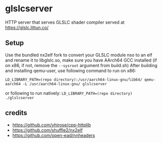 # glslcserver

HTTP server that serves GLSLC shader compiler served at https://glslc.littun.co/

## Setup
Use the bundled nx2elf fork to convert your GLSLC module nso to an elf and rename it to libglslc.so, make sure you have AArch64 GCC installed (if on x86, if not, remove the `--sysroot` argument from build.sh)
After building and installing qemu-user, use following command to run on x86:

`LD_LIBRARY_PATH=(repo directory):/usr/aarch64-linux-gnu/lib64/ qemu-aarch64 -L /usr/aarch64-linux-gnu/ glslcserver`

or following to run natively:
`LD_LIBRARY_PATH=(repo directory) ./glslcserver`

## credits
- https://github.com/yhirose/cpp-httplib
- https://github.com/shuffle2/nx2elf
- https://github.com/open-ead/nnheaders
